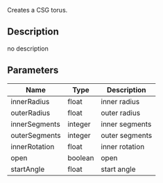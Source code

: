 Creates a CSG torus.



## Description
no description
## Parameters

<table>
<thead>
	<tr>
		<th>Name</th>
		<th>Type</th>
		<th>Description</th>
	</tr>
</thead>
<tr>
	<td>innerRadius</td>
	<td><div class='bg-yellow-800 px-2 py-px text-white rounded-sm'>float</div></td>
	<td>inner radius</td>
</tr>
<tr>
	<td>outerRadius</td>
	<td><div class='bg-yellow-800 px-2 py-px text-white rounded-sm'>float</div></td>
	<td>outer radius</td>
</tr>
<tr>
	<td>innerSegments</td>
	<td><div class='bg-orange-800 px-2 py-px text-white rounded-sm'>integer</div></td>
	<td>inner segments</td>
</tr>
<tr>
	<td>outerSegments</td>
	<td><div class='bg-orange-800 px-2 py-px text-white rounded-sm'>integer</div></td>
	<td>outer segments</td>
</tr>
<tr>
	<td>innerRotation</td>
	<td><div class='bg-yellow-800 px-2 py-px text-white rounded-sm'>float</div></td>
	<td>inner rotation</td>
</tr>
<tr>
	<td>open</td>
	<td><div class='bg-emerald-800 px-2 py-px text-white rounded-sm'>boolean</div></td>
	<td>open</td>
</tr>
<tr>
	<td>startAngle</td>
	<td><div class='bg-yellow-800 px-2 py-px text-white rounded-sm'>float</div></td>
	<td>start angle</td>
</tr>
</table>